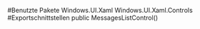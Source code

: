 #Benutzte Pakete
Windows.UI.Xaml
Windows.UI.Xaml.Controls
#Exportschnittstellen
public MessagesListControl()
